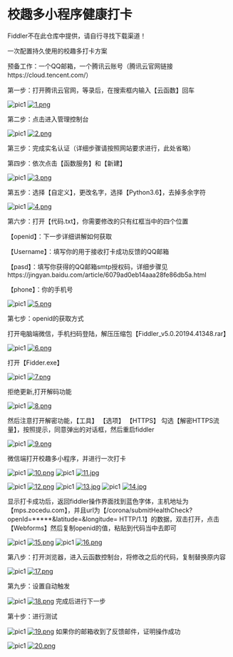 # 校趣多小程序健康打卡
Fiddler不在此仓库中提供，请自行寻找下载渠道！</p>
一次配置持久使用的校趣多打卡方案

预备工作：一个QQ邮箱，一个腾讯云账号（腾讯云官网链接https://cloud.tencent.com/）

第一步：打开腾讯云官网，等录后，在搜索框内输入【云函数】回车

![pic1](./img/1.png)
[![1.png](https://img12.360buyimg.com/ddimg/jfs/t1/209559/24/4711/298922/6163e68bEdfeea07c/f2e077308d5d5de1.png)](https://img12.360buyimg.com/ddimg/jfs/t1/209559/24/4711/298922/6163e68bEdfeea07c/f2e077308d5d5de1.png)




第二步：点击进入管理控制台

![pic1](./img/2.png)
[![2.png](https://img13.360buyimg.com/ddimg/jfs/t1/198310/33/12742/28808/6163e711Ea7e312b9/f0793e009b35b150.png)](https://img13.360buyimg.com/ddimg/jfs/t1/198310/33/12742/28808/6163e711Ea7e312b9/f0793e009b35b150.png)

第三步：完成实名认证（详细步骤请按照网站要求进行，此处省略）

第四步：依次点击【函数服务】和【新建】

![pic1](./img/3.png)
[![3.png](https://img13.360buyimg.com/ddimg/jfs/t1/198770/5/12554/35988/6163e68eE6cd72135/45989ccbd35586d2.png)](https://img13.360buyimg.com/ddimg/jfs/t1/198770/5/12554/35988/6163e68eE6cd72135/45989ccbd35586d2.png)



第五步：选择【自定义】，更改名字，选择【Python3.6】，去掉多余字符

![pic1](./img/4.png)
[![4.png](https://img10.360buyimg.com/ddimg/jfs/t1/209693/21/4762/71194/6163e691Ec093e198/5b37e694aa258f77.png)](https://img10.360buyimg.com/ddimg/jfs/t1/209693/21/4762/71194/6163e691Ec093e198/5b37e694aa258f77.png)


第六步：打开【代码.txt】，你需要修改的只有红框当中的四个位置

【openid】：下一步详细讲解如何获取</p>
【Username】：填写你的用于接收打卡成功反馈的QQ邮箱</p>
【pasd】：填写你获得的QQ邮箱smtp授权码，详细步骤见https://jingyan.baidu.com/article/6079ad0eb14aaa28fe86db5a.html</p>
【phone】：你的手机号</p>

![pic1](./img/5.png)
[![5.png](https://img12.360buyimg.com/ddimg/jfs/t1/208217/16/4664/21768/6163e68aE6cd05e80/08f7e7b1f6cabde8.png)](https://img12.360buyimg.com/ddimg/jfs/t1/208217/16/4664/21768/6163e68aE6cd05e80/08f7e7b1f6cabde8.png)

第七步：openid的获取方式</p>
打开电脑端微信，手机扫码登陆，解压压缩包【Fiddler_v5.0.20194.41348.rar】</p>

![pic1](./img/6.png)
[![6.png](https://img13.360buyimg.com/ddimg/jfs/t1/174297/40/26406/42433/6163e68bE1006bb51/e2451bc1dd4c2947.png)](https://img13.360buyimg.com/ddimg/jfs/t1/174297/40/26406/42433/6163e68bE1006bb51/e2451bc1dd4c2947.png)

打开【Fidder.exe】

![pic1](./img/7.png)
[![7.png](https://img12.360buyimg.com/ddimg/jfs/t1/206768/29/4743/16080/6163e68aE6b1a2fab/f90f8f9e299d61fa.png)](https://img12.360buyimg.com/ddimg/jfs/t1/206768/29/4743/16080/6163e68aE6b1a2fab/f90f8f9e299d61fa.png)


拒绝更新,打开解码功能

![pic1](./img/8.png)
[![8.png](https://img12.360buyimg.com/ddimg/jfs/t1/205661/34/10681/10976/6163e68fEe47d61c6/a87276ba1ca37e7b.png)](https://img12.360buyimg.com/ddimg/jfs/t1/205661/34/10681/10976/6163e68fEe47d61c6/a87276ba1ca37e7b.png)

然后注意打开解密功能，【工具】 【选项】 【HTTPS】 勾选【解密HTTPS流量】，按照提示，同意弹出的对话框，然后重启fiddler

![pic1](./img/9.png)
[![9.png](https://img10.360buyimg.com/ddimg/jfs/t1/200928/12/11203/29321/6163e6e1E3cd21c32/4d0dbe870995d912.png)](https://img10.360buyimg.com/ddimg/jfs/t1/200928/12/11203/29321/6163e6e1E3cd21c32/4d0dbe870995d912.png)


微信端打开校趣多小程序，并进行一次打卡

![pic1](./img/10.png)
[![10.png](https://img12.360buyimg.com/ddimg/jfs/t1/199255/28/15923/84185/6163e693Efcd140a4/2c00b68b3538f498.png)](https://img12.360buyimg.com/ddimg/jfs/t1/199255/28/15923/84185/6163e693Efcd140a4/2c00b68b3538f498.png)
![pic1](./img/11.jpg)
[![11.jpg](https://img13.360buyimg.com/ddimg/jfs/t1/208494/34/4688/312750/6163e68bE877cee9c/25238ff996517f3c.jpg)](https://img13.360buyimg.com/ddimg/jfs/t1/208494/34/4688/312750/6163e68bE877cee9c/25238ff996517f3c.jpg)


![pic1](./img/12.png)
[![12.png](https://img10.360buyimg.com/ddimg/jfs/t1/202479/18/10731/45069/6163e68bEdc41934c/8c5f5c07530ee848.png)](https://img10.360buyimg.com/ddimg/jfs/t1/202479/18/10731/45069/6163e68bEdc41934c/8c5f5c07530ee848.png)
![pic1](./img/13.jpg)
[![13.jpg](https://img14.360buyimg.com/ddimg/jfs/t1/207737/33/4750/167346/6163e68bE30d55f79/0dc234237f36638e.jpg)](https://img14.360buyimg.com/ddimg/jfs/t1/207737/33/4750/167346/6163e68bE30d55f79/0dc234237f36638e.jpg)
![pic1](./img/14.jpg)
[![14.jpg](https://img11.360buyimg.com/ddimg/jfs/t1/210532/4/4598/135973/6163e691Ea5427f53/6174e5b52ffbbf2b.jpg)](https://img11.360buyimg.com/ddimg/jfs/t1/210532/4/4598/135973/6163e691Ea5427f53/6174e5b52ffbbf2b.jpg)

显示打卡成功后，返回fiddler操作界面找到蓝色字体，主机地址为【mps.zocedu.com】，并且url为【/corona/submitHealthCheck?openId=*****&latitude=&longitude= HTTP/1.1】的数据，双击打开，点击【Webforms】然后复制openid的值，粘贴到代码当中去即可

![pic1](./img/15.png)
[![15.png](https://img12.360buyimg.com/ddimg/jfs/t1/198054/3/12682/49525/6163e68aE64949a54/bcd118fd623071f3.png)](https://img12.360buyimg.com/ddimg/jfs/t1/198054/3/12682/49525/6163e68aE64949a54/bcd118fd623071f3.png)
![pic1](./img/16.png)
[![16.png](https://img14.360buyimg.com/ddimg/jfs/t1/143321/32/21559/21201/6163e716E1c758ff7/489b9d85ac4c5347.png)](https://img14.360buyimg.com/ddimg/jfs/t1/143321/32/21559/21201/6163e716E1c758ff7/489b9d85ac4c5347.png)


第八步：打开浏览器，进入云函数控制台，将修改之后的代码，复制替换原内容

 ![pic1](./img/17.png)
[![17.png](https://img14.360buyimg.com/ddimg/jfs/t1/110620/11/19627/44337/6163e68aE3cf23fe3/8d4a37235e1c89ef.png)](https://img14.360buyimg.com/ddimg/jfs/t1/110620/11/19627/44337/6163e68aE3cf23fe3/8d4a37235e1c89ef.png)

第九步：设置自动触发

 ![pic1](./img/18.png)
[![18.png](https://img12.360buyimg.com/ddimg/jfs/t1/208968/24/4754/61163/6163e691Ecdf22654/82bf6932ba7603b1.png)](https://img12.360buyimg.com/ddimg/jfs/t1/208968/24/4754/61163/6163e691Ecdf22654/82bf6932ba7603b1.png)
完成后进行下一步



第十步：进行测试

 ![pic1](./img/19.png)
[![19.png](https://img10.360buyimg.com/ddimg/jfs/t1/198727/19/12549/100817/6163e68bEe79b1283/a98d57aead2570c7.png)](https://img10.360buyimg.com/ddimg/jfs/t1/198727/19/12549/100817/6163e68bEe79b1283/a98d57aead2570c7.png)
如果你的邮箱收到了反馈邮件，证明操作成功

 ![pic1](./img/20.png)
[![20.png](https://img12.360buyimg.com/ddimg/jfs/t1/205706/11/10663/32618/6163e68aE686f2378/54acd75063994967.png)](https://img12.360buyimg.com/ddimg/jfs/t1/205706/11/10663/32618/6163e68aE686f2378/54acd75063994967.png)
